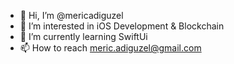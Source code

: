 - 👋 Hi, I’m @mericadiguzel
- 👀 I’m interested in iOS Development & Blockchain  
- 🌱 I’m currently learning SwiftUi 
- 📫 How to reach meric.adiguzel@gmail.com

<!---
mericadiguzel/mericadiguzel is a ✨ special ✨ repository because its `README.md` (this file) appears on your GitHub profile.
You can click the Preview link to take a look at your changes.
--->
